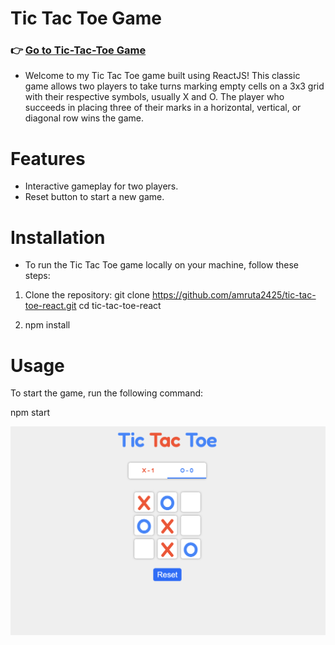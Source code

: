 # Tic Tac Toe Game
### 👉 [Go to Tic-Tac-Toe Game](https://tictac25.netlify.app/)

- Welcome to my Tic Tac Toe game built using ReactJS! This classic game allows two players to take turns marking empty cells on a 3x3 grid with their respective symbols, usually X and O. The player who succeeds in placing three of their marks in a horizontal, vertical, or diagonal row wins the game.

# Features

- Interactive gameplay for two players.
- Reset button to start a new game.


# Installation

- To run the Tic Tac Toe game locally on your machine, follow these steps:

1. Clone the repository:
  git clone https://github.com/amruta2425/tic-tac-toe-react.git
cd tic-tac-toe-react

2. npm install


# Usage
To start the game, run the following command:

npm start

![Landing Page](public/landingPage.png)


